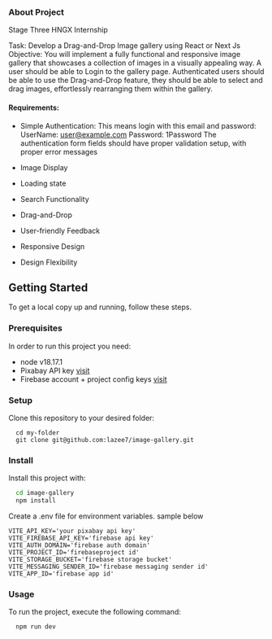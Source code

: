 ### About Project

Stage Three HNGX Internship

Task: Develop a Drag-and-Drop Image gallery using React or Next Js
Objective: You will implement a fully functional and responsive image gallery that showcases a collection of images in a visually appealing way.
A user should be able to Login to the gallery page. Authenticated users should be able to use the Drag-and-Drop feature, they should be able to select and drag images, effortlessly rearranging them within the gallery.

#### Requirements:

- Simple Authentication:
  This means login with this email and password:
  UserName: user@example.com
  Password: 1Password
  The authentication form fields should have proper validation setup, with proper error messages

- Image Display
- Loading state
- Search Functionality
- Drag-and-Drop
- User-friendly Feedback
- Responsive Design
- Design Flexibility

## Getting Started

To get a local copy up and running, follow these steps.

### Prerequisites

In order to run this project you need:

- node v18.17.1
- Pixabay API key <a
          href='https://pixabay.com/api/docs/'
          target='_blank'
          referrerPolicy='no-referrer'
        >
  visit
  </a>
- Firebase account + project config keys <a href="https://firebase.googgle.com"  target='_blank'
          referrerPolicy='no-referrer'>visit</a>

### Setup

Clone this repository to your desired folder:

```
  cd my-folder
  git clone git@github.com:lazee7/image-gallery.git
```

### Install

Install this project with:

```sh
  cd image-gallery
  npm install
```

Create a .env file for environment variables. sample below

```
VITE_API_KEY='your pixabay api key'
VITE_FIREBASE_API_KEY='firebase api key'
VITE_AUTH_DOMAIN='firebase auth domain'
VITE_PROJECT_ID='firebaseproject id'
VITE_STORAGE_BUCKET='firebase storage bucket'
VITE_MESSAGING_SENDER_ID='firebase messaging sender id'
VITE_APP_ID='firebase app id'
```

### Usage

To run the project, execute the following command:

```sh
  npm run dev
```

